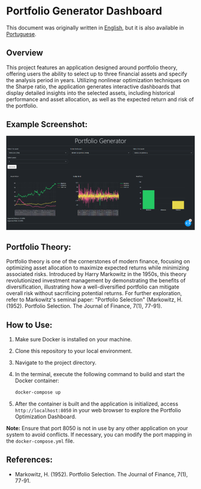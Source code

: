 # Portfolio Generator Dashboard

This document was originally written in [English](https://github.com/lucsalm/portfolio-generator-dash/blob/main/README.md), but it is also available in [Portuguese](https://github.com/lucsalm/portfolio-generator-dash/blob/main/README-pt-BR.md).

## Overview

This project features an application designed around portfolio theory, offering users the ability to select up to three financial assets and specify the analysis period in years. Utilizing nonlinear optimization techniques on the Sharpe ratio, the application generates interactive dashboards that display detailed insights into the selected assets, including historical performance and asset allocation, as well as the expected return and risk of the portfolio.

## Example Screenshot:

![Portfolio Optimization Dashboard](https://raw.githubusercontent.com/lucsalm/portfolio-generator-dash/main/portfolio-example.png)

## Portfolio Theory:

Portfolio theory is one of the cornerstones of modern finance, focusing on optimizing asset allocation to maximize expected returns while minimizing associated risks. Introduced by Harry Markowitz in the 1950s, this theory revolutionized investment management by demonstrating the benefits of diversification, illustrating how a well-diversified portfolio can mitigate overall risk without sacrificing potential returns. For further exploration, refer to Markowitz's seminal paper: "Portfolio Selection" (Markowitz, H. (1952). Portfolio Selection. The Journal of Finance, 7(1), 77-91).

## How to Use:

1. Make sure Docker is installed on your machine.
2. Clone this repository to your local environment.
3. Navigate to the project directory.
4. In the terminal, execute the following command to build and start the Docker container:

    ```bash
    docker-compose up
    ```

5. After the container is built and the application is initialized, access `http://localhost:8050` in your web browser to explore the Portfolio Optimization Dashboard.

**Note:** Ensure that port 8050 is not in use by any other application on your system to avoid conflicts. If necessary, you can modify the port mapping in the `docker-compose.yml` file.

## References:

- Markowitz, H. (1952). Portfolio Selection. The Journal of Finance, 7(1), 77-91.
